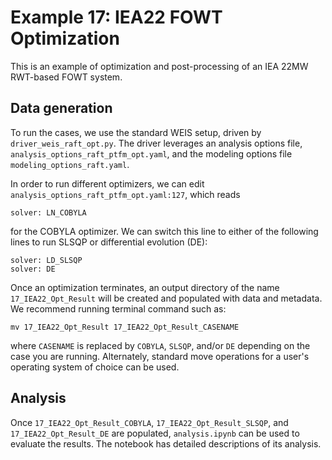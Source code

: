 
# Example 17: IEA22 FOWT Optimization

This is an example of optimization and post-processing of an IEA 22MW RWT-based FOWT system.


## Data generation

To run the cases, we use the standard WEIS setup, driven by `driver_weis_raft_opt.py`.
The driver leverages an analysis options file, `analysis_options_raft_ptfm_opt.yaml`, and the modeling options file `modeling_options_raft.yaml`.

In order to run different optimizers, we can edit `analysis_options_raft_ptfm_opt.yaml:127`, which reads
```
solver: LN_COBYLA
```
for the COBYLA optimizer.
We can switch this line to either of the following lines to run SLSQP or differential evolution (DE):
```
solver: LD_SLSQP
solver: DE
```

Once an optimization terminates, an output directory of the name `17_IEA22_Opt_Result` will be created and populated with data and metadata.
We recommend running terminal command such as:
```
mv 17_IEA22_Opt_Result 17_IEA22_Opt_Result_CASENAME
```
where `CASENAME` is replaced by `COBYLA`, `SLSQP`, and/or `DE` depending on the case you are running.
Alternately, standard move operations for a user's operating system of choice can be used.

## Analysis

Once `17_IEA22_Opt_Result_COBYLA`, `17_IEA22_Opt_Result_SLSQP`, and `17_IEA22_Opt_Result_DE` are populated, `analysis.ipynb` can be used to evaluate the results.
The notebook has detailed descriptions of its analysis.

